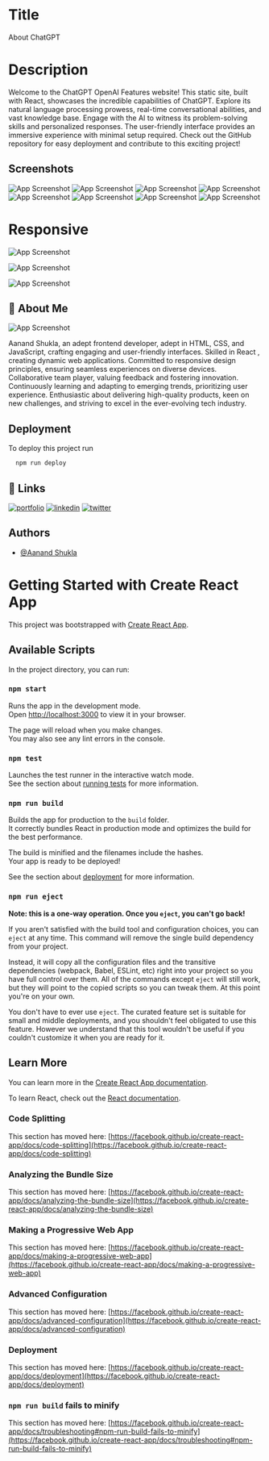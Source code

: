 # Title 
About ChatGPT

# Description

Welcome to the ChatGPT OpenAI Features website! This static site, built with React, showcases the incredible capabilities of ChatGPT. Explore its natural language processing prowess, real-time conversational abilities, and vast knowledge base. Engage with the AI to witness its problem-solving skills and personalized responses. The user-friendly interface provides an immersive experience with minimal setup required. Check out the GitHub repository for easy deployment and contribute to this exciting project!
## Screenshots

![App Screenshot](https://www.linkpicture.com/q/Screenshot-45.png)
![App Screenshot](https://www.linkpicture.com/q/Screenshot-40.png)
![App Screenshot](https://www.linkpicture.com/q/Screenshot-34_13.png)
![App Screenshot](https://www.linkpicture.com/q/Screenshot-32.png)
![App Screenshot](https://www.linkpicture.com/q/Screenshot-32.png)
![App Screenshot](https://www.linkpicture.com/q/Screenshot-41.png)
![App Screenshot](https://www.linkpicture.com/q/Screenshot-42_7.png)
![App Screenshot](https://www.linkpicture.com/q/Screenshot-35_6.png)

# Responsive
![App Screenshot](https://www.linkpicture.com/q/Screenshot-36_3.png)

![App Screenshot](https://www.linkpicture.com/q/Screenshot-37_8.png)

![App Screenshot](https://www.linkpicture.com/q/Screenshot-39_7.png)




## 🚀 About Me


![App Screenshot](https://www.linkpicture.com/q/WhatsApp-Image-2023-07-27-at-3.45.42-PM.jpeg)
 
Aanand Shukla, an adept frontend developer, adept in HTML, CSS, and JavaScript, crafting engaging and user-friendly interfaces. Skilled in React , creating dynamic web applications. Committed to responsive design principles, ensuring seamless experiences on diverse devices. Collaborative team player, valuing feedback and fostering innovation. Continuously learning and adapting to emerging trends, prioritizing user experience. Enthusiastic about delivering high-quality products, keen on new challenges, and striving to excel in the ever-evolving tech industry.


## Deployment

To deploy this project run

```bash
  npm run deploy
```


## 🔗 Links
[![portfolio](https://img.shields.io/badge/my_portfolio-000?style=for-the-badge&logo=ko-fi&logoColor=white)](https://github.com/Aanand-shukla/gpt3_React_Website)
[![linkedin](https://img.shields.io/badge/linkedin-0A66C2?style=for-the-badge&logo=linkedin&logoColor=white)](https://www.linkedin.com/in/aanand-shukla)
[![twitter](https://img.shields.io/badge/twitter-1DA1F2?style=for-the-badge&logo=twitter&logoColor=white)](https://twitter.com/Shuklagii?t=Ut9TgQGsajoLohvLoJnprg&s=09)


## Authors

- [@Aanand Shukla](https://github.com/Aanand-shukla)



# Getting Started with Create React App

This project was bootstrapped with [Create React App](https://github.com/facebook/create-react-app).

## Available Scripts

In the project directory, you can run:

### `npm start`

Runs the app in the development mode.\
Open [http://localhost:3000](http://localhost:3000) to view it in your browser.

The page will reload when you make changes.\
You may also see any lint errors in the console.

### `npm test`

Launches the test runner in the interactive watch mode.\
See the section about [running tests](https://facebook.github.io/create-react-app/docs/running-tests) for more information.

### `npm run build`

Builds the app for production to the `build` folder.\
It correctly bundles React in production mode and optimizes the build for the best performance.

The build is minified and the filenames include the hashes.\
Your app is ready to be deployed!

See the section about [deployment](https://facebook.github.io/create-react-app/docs/deployment) for more information.

### `npm run eject`

**Note: this is a one-way operation. Once you `eject`, you can't go back!**

If you aren't satisfied with the build tool and configuration choices, you can `eject` at any time. This command will remove the single build dependency from your project.

Instead, it will copy all the configuration files and the transitive dependencies (webpack, Babel, ESLint, etc) right into your project so you have full control over them. All of the commands except `eject` will still work, but they will point to the copied scripts so you can tweak them. At this point you're on your own.

You don't have to ever use `eject`. The curated feature set is suitable for small and middle deployments, and you shouldn't feel obligated to use this feature. However we understand that this tool wouldn't be useful if you couldn't customize it when you are ready for it.

## Learn More

You can learn more in the [Create React App documentation](https://facebook.github.io/create-react-app/docs/getting-started).

To learn React, check out the [React documentation](https://reactjs.org/).

### Code Splitting

This section has moved here: [https://facebook.github.io/create-react-app/docs/code-splitting](https://facebook.github.io/create-react-app/docs/code-splitting)

### Analyzing the Bundle Size

This section has moved here: [https://facebook.github.io/create-react-app/docs/analyzing-the-bundle-size](https://facebook.github.io/create-react-app/docs/analyzing-the-bundle-size)

### Making a Progressive Web App

This section has moved here: [https://facebook.github.io/create-react-app/docs/making-a-progressive-web-app](https://facebook.github.io/create-react-app/docs/making-a-progressive-web-app)

### Advanced Configuration

This section has moved here: [https://facebook.github.io/create-react-app/docs/advanced-configuration](https://facebook.github.io/create-react-app/docs/advanced-configuration)

### Deployment

This section has moved here: [https://facebook.github.io/create-react-app/docs/deployment](https://facebook.github.io/create-react-app/docs/deployment)

### `npm run build` fails to minify

This section has moved here: [https://facebook.github.io/create-react-app/docs/troubleshooting#npm-run-build-fails-to-minify](https://facebook.github.io/create-react-app/docs/troubleshooting#npm-run-build-fails-to-minify)
